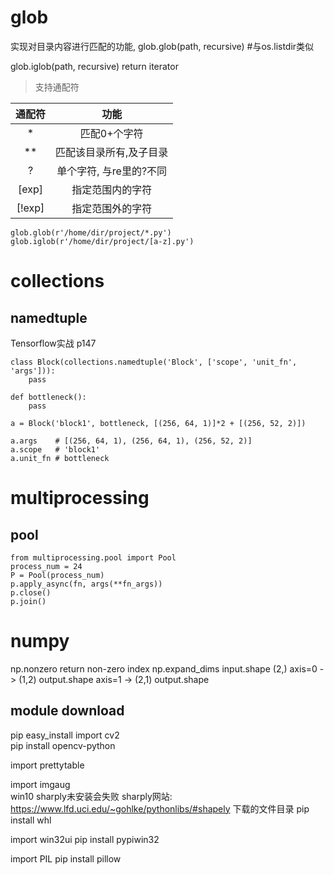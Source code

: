 # glob
实现对目录内容进行匹配的功能,
glob.glob(path, recursive)  #与os.listdir类似

glob.iglob(path, recursive)
return iterator
>支持通配符

|通配符| 功能
|:-:|:-:
|*|匹配0+个字符
|**|匹配该目录所有,及子目录
|?|单个字符, 与re里的?不同
|[exp]|指定范围内的字符
|[!exp]|指定范围外的字符

```
glob.glob(r'/home/dir/project/*.py')
glob.iglob(r'/home/dir/project/[a-z].py')
```
# collections
## namedtuple

Tensorflow实战 p147
```
class Block(collections.namedtuple('Block', ['scope', 'unit_fn', 'args'])):
    pass

def bottleneck():
    pass

a = Block('block1', bottleneck, [(256, 64, 1)]*2 + [(256, 52, 2)])

a.args    # [(256, 64, 1), (256, 64, 1), (256, 52, 2)]
a.scope   # 'block1'
a.unit_fn # bottleneck
```

# multiprocessing
## pool

```
from multiprocessing.pool import Pool
process_num = 24
P = Pool(process_num)
p.apply_async(fn, args(**fn_args))
p.close()
p.join()
```


# numpy
np.nonzero  		return non-zero index
np.expand_dims   	input.shape (2,)   axis=0 -> (1,2) output.shape  axis=1 -> (2,1) output.shape

## module download
pip easy_install
import cv2		
	pip install opencv-python


import prettytable

import imgaug  		
	win10 sharply未安装会失败  sharply网站: https://www.lfd.uci.edu/~gohlke/pythonlibs/#shapely   下载的文件目录 pip install whl 

import win32ui
	pip install pypiwin32

import PIL 
	pip install pillow
	




